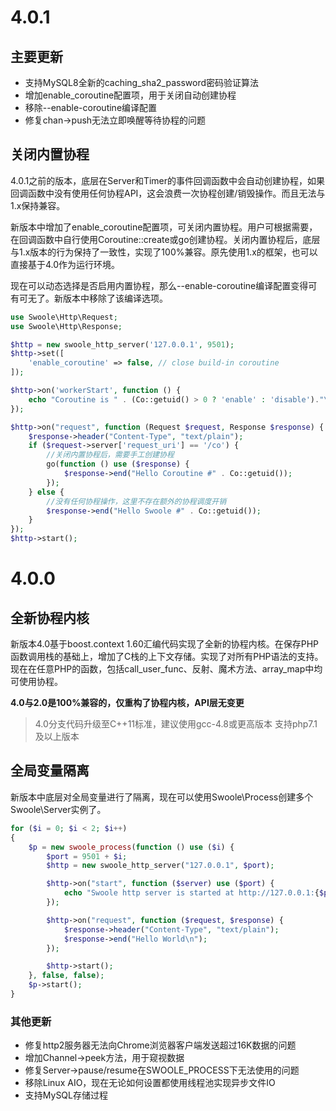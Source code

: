 # 4.0.1
## 主要更新
* 支持MySQL8全新的caching_sha2_password密码验证算法
* 增加enable_coroutine配置项，用于关闭自动创建协程
* 移除--enable-coroutine编译配置
* 修复chan->push无法立即唤醒等待协程的问题
## 关闭内置协程
4.0.1之前的版本，底层在Server和Timer的事件回调函数中会自动创建协程，如果回调函数中没有使用任何协程API，这会浪费一次协程创建/销毁操作。而且无法与1.x保持兼容。

新版本中增加了enable_coroutine配置项，可关闭内置协程。用户可根据需要，在回调函数中自行使用Coroutine::create或go创建协程。关闭内置协程后，底层与1.x版本的行为保持了一致性，实现了100%兼容。原先使用1.x的框架，也可以直接基于4.0作为运行环境。

现在可以动态选择是否启用内置协程，那么--enable-coroutine编译配置变得可有可无了。新版本中移除了该编译选项。
```php
use Swoole\Http\Request;
use Swoole\Http\Response;

$http = new swoole_http_server('127.0.0.1', 9501);
$http->set([
    'enable_coroutine' => false, // close build-in coroutine
]);

$http->on('workerStart', function () {
    echo "Coroutine is " . (Co::getuid() > 0 ? 'enable' : 'disable')."\n";
});

$http->on("request", function (Request $request, Response $response) {
    $response->header("Content-Type", "text/plain");
    if ($request->server['request_uri'] == '/co') {
        //关闭内置协程后，需要手工创建协程
        go(function () use ($response) {
            $response->end("Hello Coroutine #" . Co::getuid());
        });
    } else {
        //没有任何协程操作，这里不存在额外的协程调度开销
        $response->end("Hello Swoole #" . Co::getuid());
    }
});
$http->start();
```
# 4.0.0
## 全新协程内核
新版本4.0基于boost.context 1.60汇编代码实现了全新的协程内核。在保存PHP函数调用栈的基础上，增加了C栈的上下文存储。实现了对所有PHP语法的支持。现在在任意PHP的函数，包括call_user_func、反射、魔术方法、array_map中均可使用协程。

**4.0与2.0是100%兼容的，仅重构了协程内核，API层无变更**

> 4.0分支代码升级至C++11标准，建议使用gcc-4.8或更高版本
>支持php7.1及以上版本

## 全局变量隔离
新版本中底层对全局变量进行了隔离，现在可以使用Swoole\Process创建多个Swoole\Server实例了。
```php
for ($i = 0; $i < 2; $i++)
{
    $p = new swoole_process(function () use ($i) {
        $port = 9501 + $i;
        $http = new swoole_http_server("127.0.0.1", $port);

        $http->on("start", function ($server) use ($port) {
            echo "Swoole http server is started at http://127.0.0.1:{$port}\n";
        });

        $http->on("request", function ($request, $response) {
            $response->header("Content-Type", "text/plain");
            $response->end("Hello World\n");
        });

        $http->start();
    }, false, false);
    $p->start();
}
```
### 其他更新
* 修复http2服务器无法向Chrome浏览器客户端发送超过16K数据的问题
* 增加Channel->peek方法，用于窥视数据
* 修复Server->pause/resume在SWOOLE_PROCESS下无法使用的问题
* 移除Linux AIO，现在无论如何设置都使用线程池实现异步文件IO
* 支持MySQL存储过程